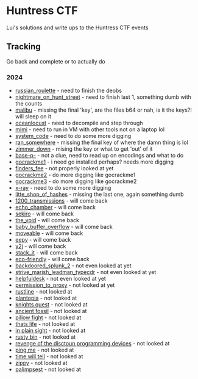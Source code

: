 # Huntress CTF

Lui's solutions and write ups to the Huntress CTF events

## Tracking

Go back and complete or to actually do

### 2024

- [russian_roulette](2024/russian_roulette/) - need to finish the deobs
- [nightmare_on_hunt_street](2024/nightmare_on_hunt_street/) - need to finish last 1, something dumb with the counts
- [malibu](2024/malibu/) - missing the final 'key', are the files b64 or nah, is it the keys?! will sleep on it
- [oceanlocust](2024/oceanlocust/) - need to decompile and step through
- [mimi](2024/mimi/) - need to run in VM with other tools not on a laptop lol
- [system_code](2024/system_code.md) - need to do some more digging
- [ran_somewhere](2024/ran_somewhere/) - missing the final key of where the damn thing is lol
- [zimmer_down](2024/zimmer_down/) - mising the key or what to get 'out' of it
- [base-p-](2024/base-p-/) - not a clue, need to read up on encodings and what to do
- [gocrackme1](2024/gocrackme1/) - i need go installed perhaps? needs more digging
- [finders_fee](2024/finders_fee.md) - not properly looked at yet
- [gocrackme2](2024/gocrackme2/) - do more digging like gocrackme1
- [gocrackme3](2024/gocrackme3/) - do more digging like gocrackme2
- [x-ray](2024/xray/) - need to do some more digging
- [litte_shop_of_hashes](2024/little_shop_of_hashes/) - missing the last one, again something dumb
- [1200_transmissions](2024/1200_transmissions/) - will come back
- [echo_chamber](2024/echo_chamber/) - will come back
- [sekiro](2024/sekiro.md) - will come back
- [the_void](2024/the_void.md) - will come back
- [baby_buffer_overflow](2024/baby_buffer_overflow/) - will come back
- [moveable](2024/MOVEable/) - will come back
- [eepy](2024/eepy/) - will come back
- [y2j]() - will come back
- [stack_it]() - will come back
- [eco-friendly]() - will come back
- [backdoored_splunk_2](2024/backdoored_splunk_2/) - not even looked at yet
- [strive_marish_leadman_typecdr](2024/strive_marish_leadman_typecdr.md) - not even looked at yet
- [helpfuldesk](2024/helpfuldesk.md) - not even looked at yet
- [permission_to_proxy](2024/permission_to_proxy.md) - not looked at yet
- [rustline]() - not looked at
- [plantopia]() - not looked at
- [knights quest]() - not looked at
- [ancient fossil]() - not looked at
- [pillow fight]() - not looked at
- [thats life]() - not looked at
- [in plain sight]() - not looked at
- [rusty bin]() - not looked at
- [revenge of the disctoun programming devices]() - not looked at
- [ping me]() - not looked at
- [time will tell]() - not looked at
- [zippy]() - not looked at
- [palimpsest]() - not looked at
